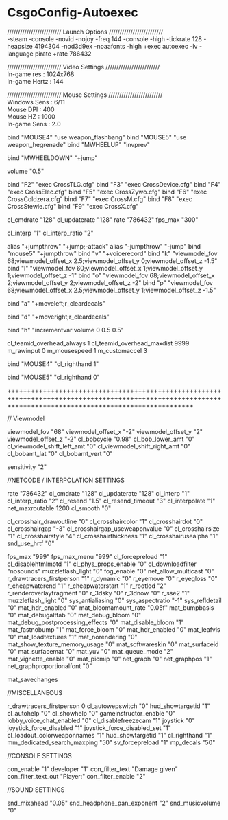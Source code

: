 # CsgoConfig-Autoexec #


///////////////////////// Launch Options /////////////////////////  
-steam -console -novid -nojoy -freq 144 -console -high -tickrate 128 -heapsize 4194304 -nod3d9ex -noaafonts -high +exec autoexec -lv -language pirate +rate 786432 

///////////////////////// Video Settings /////////////////////////  
In-game res : 1024x768  
In-game Hertz : 144


///////////////////////// Mouse Settings /////////////////////////  
Windows Sens : 6/11  
Mouse DPI : 400  
Mouse HZ : 1000  
In-game Sens : 2.0  



bind "MOUSE4" "use weapon_flashbang"
bind "MOUSE5" "use weapon_hegrenade"
bind "MWHEELUP" "invprev"

bind "MWHEELDOWN" "+jump"

volume "0.5"

bind "F2" "exec CrossTLG.cfg"
bind "F3" "exec CrossDevice.cfg"
bind "F4" "exec CrossElec.cfg"
bind "F5" "exec CrossZywo.cfg"
bind "F6" "exec CrossColdzera.cfg"
bind "F7" "exec CrossM.cfg"
bind "F8" "exec CrossStewie.cfg"
bind "F9" "exec CrossX.cfg"



cl_cmdrate "128"
cl_updaterate "128"
rate "786432"
fps_max "300"

cl_interp "1"
cl_interp_ratio "2"

alias "+jumpthrow" "+jump;-attack"
alias "-jumpthrow" "-jump"
bind "mouse5" "+jumpthrow"
bind "v" "+voicerecord"
bind "k" "viewmodel_fov 68;viewmodel_offset_x 2.5;viewmodel_offset_y 0;viewmodel_offset_z -1.5"
bind "l" "viewmodel_fov 60;viewmodel_offset_x 1;viewmodel_offset_y 1;viewmodel_offset_z -1"
bind "o" "viewmodel_fov 68;viewmodel_offset_x 2;viewmodel_offset_y 2;viewmodel_offset_z -2"
bind "p" "viewmodel_fov 68;viewmodel_offset_x 2.5;viewmodel_offset_y 1;viewmodel_offset_z -1.5"

bind "a" "+moveleft;r_cleardecals"

bind "d" "+moveright;r_cleardecals"

bind "h" "incrementvar volume 0 0.5 0.5"

cl_teamid_overhead_always 1
cl_teamid_overhead_maxdist 9999
m_rawinput 0
m_mousespeed 1
m_customaccel 3


bind "MOUSE4" "cl_righthand 1"

bind "MOUSE5" "cl_righthand 0"

+++++++++++++++++++++++++++++++++++++++++++++++++++++++++++++++++++++++++++++++++++++++++++++++++++++++++++++++++++++++++++++++++++++++++++++++++++++++++++

// Viewmodel

viewmodel_fov "68"
viewmodel_offset_x "-2"
viewmodel_offset_y "2"
viewmodel_offset_z "-2"
cl_bobcycle "0.98"
cl_bob_lower_amt "0"
cl_viewmodel_shift_left_amt "0"
cl_viewmodel_shift_right_amt "0"
cl_bobamt_lat "0"
cl_bobamt_vert "0"

sensitivity "2"



//NETCODE / INTERPOLATION SETTINGS

rate "786432"
cl_cmdrate "128"
cl_updaterate "128"
cl_interp "1"
cl_interp_ratio "2"
cl_resend "1.5"
cl_resend_timeout "3"
cl_interpolate "1"
net_maxroutable 1200
cl_smooth "0"



cl_crosshair_drawoutline "0"
cl_crosshaircolor "1"
cl_crosshairdot "0"
cl_crosshairgap "-3"
cl_crosshairgap_useweaponvalue "0"
cl_crosshairsize "1"
cl_crosshairstyle "4"
cl_crosshairthickness "1"
cl_crosshairusealpha "1"
snd_use_hrtf "0"

fps_max "999"
fps_max_menu "999"
cl_forcepreload "1"
cl_disablehtmlmotd "1"
cl_phys_props_enable "0"
cl_downloadfilter "nosounds"
muzzleflash_light "0"
fog_enable "0"
net_allow_multicast "0"
r_drawtracers_firstperson "1"
r_dynamic "0" 
r_eyemove "0"
r_eyegloss "0"
r_cheapwaterend "1"
r_cheapwaterstart "1"
r_rootlod "2"
r_renderoverlayfragment "0"
r_3dsky "0"
r_3dnow "0"
r_sse2 "1"
muzzleflash_light "0"
sys_antialiasing "0"
sys_aspectratio "-1"
sys_refldetail "0"
mat_hdr_enabled "0"
mat_bloomamount_rate "0.05f"
mat_bumpbasis "0"
mat_debugalttab "0"
mat_debug_bloom "0"
mat_debug_postprocessing_effects "0"
mat_disable_bloom "1"
mat_fastnobump "1"
mat_force_bloom "0"
mat_hdr_enabled "0"
mat_leafvis "0"
mat_loadtextures "1"
mat_norendering "0"
mat_show_texture_memory_usage "0"
mat_softwareskin "0"
mat_surfaceid "0"
mat_surfacemat "0"
mat_yuv "0"
mat_queue_mode "2"
mat_vignette_enable "0"
mat_picmip "0"
net_graph "0"
net_graphpos "1"
net_graphproportionalfont "0"

mat_savechanges

//MISCELLANEOUS

r_drawtracers_firstperson 0
cl_autowepswitch "0"
hud_showtargetid "1"
cl_autohelp "0"
cl_showhelp "0"
gameinstructor_enable "0"
lobby_voice_chat_enabled "0"
cl_disablefreezecam "1"
joystick "0"
joystick_force_disabled "1"
joystick_force_disabled_set "1"
cl_loadout_colorweaponnames "1"
hud_showtargetid "1"
cl_righthand "1"
mm_dedicated_search_maxping "50"
sv_forcepreload "1"
mp_decals "50"

//CONSOLE SETTINGS

con_enable "1"
developer "1"
con_filter_text "Damage given"
con_filter_text_out "Player:"
con_filter_enable "2"

//SOUND SETTINGS

snd_mixahead "0.05"
snd_headphone_pan_exponent "2"
snd_musicvolume "0"
